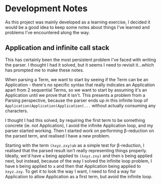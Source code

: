 # Development Notes

As this project was mainly developed as a learning exercise, I decided it would be a good idea to keep some notes about things I've learned and problems I've encountered along the way.

## Application and infinite call stack

This has certainly been the most persistent problem I've faced with writing the parser. I thought I had it solved, but it seems I need to revisit it...which has prompted me to make these notes.

When parsing a Term, we want to start by seeing if the Term can be an Application - there's no specific syntax that really indicates an Application apart from 2 sequential Terms, so we want to start by assuming it's an Application until we prove that it isn't. This presents a problem from a Parsing perspective, because the parser ends up in this infinite loop of `Application(Application(Application(...` without actually consuming any characters.

I thought I had this solved, by requiring the first term to be something concrete (ie. not Application), I avoid the infinite Application loop, and my parser started working. Then I started work on performing β-reduction on the parsed term, and realised I have a new problem.

Starting with the term `(λxyz.zxy)ab` as a simple test for β-reduction, I realised that the parsed result isn't really representing things properly. Ideally, we'd have `a` being applied to `(λxyz.zxy)` and then `b` being applied next, but instead, because of the way I solved the infinite loop problem, I have `b` being applied to `a` and then that Application being applied to `λxyz.zxy`. To get it to look the way I want, I need to find a way for Application to allow Application as a first term, but avoid the infinite loop.

